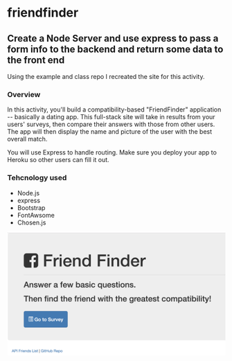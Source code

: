 # friendfinder

## Create a Node Server and use express to pass a form info to the backend and return some data to the front end

Using the example and class repo I recreated the site for this activity.

### Overview

In this activity, you'll build a compatibility-based "FriendFinder" application -- basically a dating app. This full-stack site will take in results from your users' surveys, then compare their answers with those from other users. The app will then display the name and picture of the user with the best overall match.

You will use Express to handle routing. Make sure you deploy your app to Heroku so other users can fill it out.

### Tehcnology used

* Node.js
* express
* Bootstrap
* FontAwsome
* Chosen.js

![ff](./app/assets/ff.png)